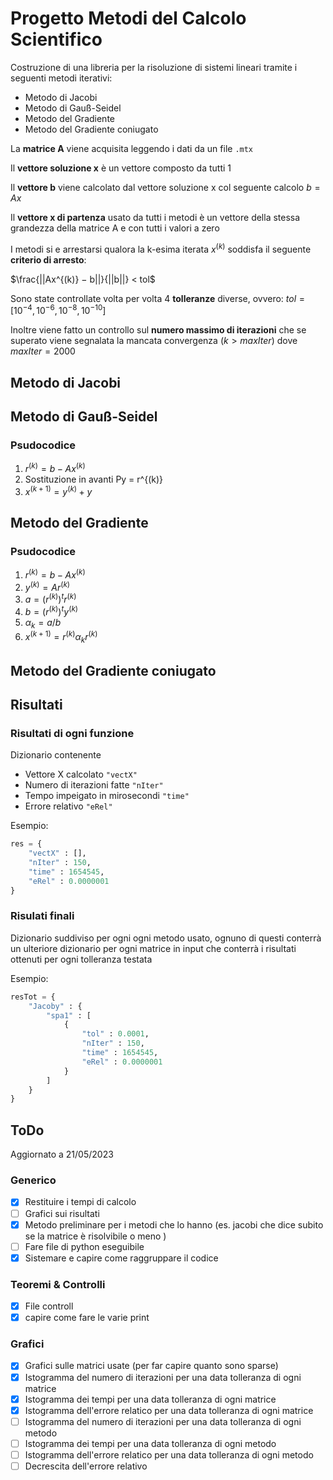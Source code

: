 # Progetto Metodi del Calcolo Scientifico

Costruzione di una libreria per la risoluzione di sistemi lineari tramite i seguenti metodi iterativi:

- Metodo di Jacobi
- Metodo di Gauß-Seidel
- Metodo del Gradiente
- Metodo del Gradiente coniugato

La **matrice A** viene acquisita leggendo i  dati da un file `.mtx`

Il **vettore soluzione x** è un vettore composto da tutti $1$

Il **vettore b** viene calcolato dal vettore soluzione x col seguente calcolo $b=Ax$ 

Il **vettore x di partenza** usato da tutti i metodi è un vettore della stessa grandezza della matrice A e con tutti i valori a zero

I metodi si e arrestarsi qualora la k-esima iterata $x^{(k)}$ soddisfa il seguente **criterio di arresto**:

$\frac{||Ax^{(k)} − b||}{||b||} < tol$

Sono state controllate volta per volta 4 **tolleranze** diverse, ovvero:
$tol = [10^{−4}, 10^{−6}, 10^{−8}, 10^{−10}]$

Inoltre viene fatto un controllo sul **numero massimo di iterazioni** che se superato viene segnalata la mancata convergenza $(k>maxIter)$ dove $maxIter = 2000$


## Metodo di Jacobi

## Metodo di Gauß-Seidel

### Psudocodice

1. $r^{(k)} = b − Ax^{(k)}$
2. Sostituzione in avanti Py = r^{(k)}
3. $x^{(k+1)} = y^{(k)} + y$

## Metodo del Gradiente

### Psudocodice

1. $r^{(k)} = b -Ax^{(k)}$
2. $y^{(k)} = Ar^{(k)}$
3. $a = (r^{(k)})^tr^{(k)}$
4. $b = (r^{(k)})^ty^{(k)}$
5. $\alpha_k = a/b$
6. $x^{(k+1)} = r^{(k)} \alpha_kr^{(k)}$

## Metodo del Gradiente coniugato

## Risultati

### Risultati di ogni funzione

Dizionario contenente

- Vettore X calcolato `"vectX"`
- Numero di iterazioni fatte `"nIter"`
- Tempo impeigato in mirosecondi `"time"`
- Errore relativo `"eRel"`

Esempio:

```python
res = {
    "vectX" : [],
    "nIter" : 150,
    "time" : 1654545,
    "eRel" : 0.0000001 
}
```

### Risulati finali

Dizionario suddiviso per ogni ogni metodo usato, ognuno di questi conterrà un ulteriore dizionario per ogni matrice in input che conterrà i risultati ottenuti per ogni tolleranza testata

Esempio:

```python
resTot = {
    "Jacoby" : {
        "spa1" : [
            {
                "tol" : 0.0001,
                "nIter" : 150,
                "time" : 1654545,
                "eRel" : 0.0000001 
            }
        ]
    }
}
```


## ToDo
Aggiornato a 21/05/2023

### Generico

- [x] Restituire i tempi di calcolo
- [ ] Grafici sui risultati
- [x] Metodo preliminare per i metodi che lo hanno (es. jacobi che dice subito se la matrice è risolvibile o meno )
- [ ] Fare file di python eseguibile
- [x] Sistemare e capire come raggruppare il codice

### Teoremi & Controlli

- [x] File controll
- [x] capire come fare le varie print

### Grafici

- [x] Grafici sulle matrici usate (per far capire quanto sono sparse)
- [x] Istogramma del numero di iterazioni per una data tolleranza di ogni matrice
- [x] Istogramma dei tempi per una data tolleranza di ogni matrice
- [x] Istogramma dell'errore relatico per una data tolleranza di ogni matrice
- [ ] Istogramma del numero di iterazioni per una data tolleranza di ogni metodo
- [ ] Istogramma dei tempi per una data tolleranza di ogni metodo
- [ ] Istogramma dell'errore relatico per una data tolleranza di ogni metodo
- [ ] Decrescita dell'errore relativo 